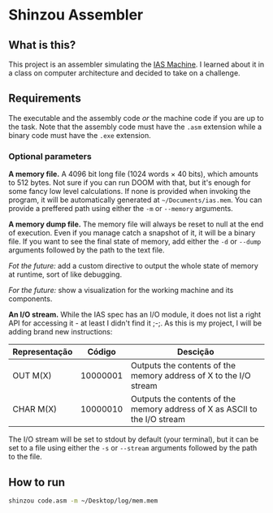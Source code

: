 # Shinzou Assembler

## What is this?

This project is an assembler simulating the [IAS Machine](https://en.wikipedia.org/wiki/IAS_machine). I learned about it in a class on computer architecture and decided to take on a challenge.

## Requirements

The executable and the assembly code _or_ the machine code if you are up to the task. Note that the assembly code must have the `.asm` extension while a binary code must have the `.exe` extension.

### Optional parameters

**A memory file.** A 4096 bit long file (1024 words × 40 bits), which amounts to 512 bytes. Not sure if you can run DOOM with that, but it's enough for some fancy low level calculations. If none is provided when invoking the program, it will be automatically generated at `~/Documents/ias.mem`. You can provide a preffered path using either the `-m` or `--memory` arguments.

**A memory dump file.** The memory file will always be reset to null at the end of execution. Even if you manage catch a snapshot of it, it will be a binary file. If you want to see the final state of memory, add either the `-d` or `--dump` arguments followed by the path to the text file.

_Fot the future:_ add a custom directive to output the whole state of memory at runtime, sort of like debugging.

_For the future:_ show a visualization for the working machine and its components.

**An I/O stream.** While the IAS spec has an I/O module, it does not list a right API for accessing it - at least I didn't find it ;-;. As this is my project, I will be adding brand new instructions:

| Representação | Código   | Descição                                                                      |
| ------------- | -------- | ----------------------------------------------------------------------------- |
| OUT M(X)      | 10000001 | Outputs the contents of the memory address of X to the I/O stream             |
| CHAR M(X)     | 10000010 | Outputs the contents of the memory address of X as ASCII to the I/O stream |

The I/O stream will be set to stdout by default (your terminal), but it can be set to a file using either the `-s` or `--stream` arguments followed by the path to the file.

## How to run

```sh
shinzou code.asm -m ~/Desktop/log/mem.mem
```
